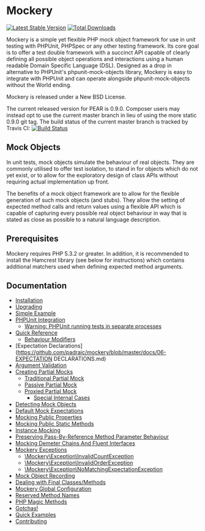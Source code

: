 Mockery
=======
[![Latest Stable Version](https://poser.pugx.org/mockery/mockery/v/stable.png)](https://packagist.org/packages/mockery/mockery) [![Total Downloads](https://poser.pugx.org/mockery/mockery/downloads.png)](https://packagist.org/packages/mockery/mockery)

Mockery is a simple yet flexible PHP mock object framework for use in unit testing
with PHPUnit, PHPSpec or any other testing framework. Its core goal is to offer a
test double framework with a succinct API capable of clearly defining all possible
object operations and interactions using a human readable Domain Specific Language
(DSL). Designed as a drop in alternative to PHPUnit's phpunit-mock-objects library,
Mockery is easy to integrate with PHPUnit and can operate alongside
phpunit-mock-objects without the World ending.

Mockery is released under a New BSD License.

The current released version for PEAR is 0.9.0. Composer users may instead opt to use
the current master branch in lieu of using the more static 0.9.0 git tag.
The build status of the current master branch is tracked by Travis CI:
[![Build Status](https://travis-ci.org/padraic/mockery.png?branch=master)](http://travis-ci.org/padraic/mockery)

Mock Objects
------------

In unit tests, mock objects simulate the behaviour of real objects. They are
commonly utilised to offer test isolation, to stand in for objects which do not
yet exist, or to allow for the exploratory design of class APIs without
requiring actual implementation up front.

The benefits of a mock object framework are to allow for the flexible generation
of such mock objects (and stubs). They allow the setting of expected method calls
and return values using a flexible API which is capable of capturing every
possible real object behaviour in way that is stated as close as possible to a
natural language description.

Prerequisites
-------------

Mockery requires PHP 5.3.2 or greater. In addition, it is recommended to install
the Hamcrest library (see below for instructions) which contains additional
matchers used when defining expected method arguments.

Documentation
-------------

- [Installation](https://github.com/padraic/mockery/blob/master/docs/01-INSTALLATION.md)
- [Upgrading](https://github.com/padraic/mockery/blob/master/docs/02-UPGRADING.md)
- [Simple Example](https://github.com/padraic/mockery/blob/master/docs/03-SIMPLE-EXAMPLE.md)
- [PHPUnit Integration](https://github.com/padraic/mockery/blob/master/docs/04-PHPUNIT-INTEGRATION.md)
    - [Warning: PHPUnit running tests in separate processes](https://github.com/padraic/mockery/blob/master/docs/04-PHPUNIT-INTEGRATION.md#warning-phpunit-running-tests-in-separate-processes)
- [Quick Reference](https://github.com/padraic/mockery/blob/master/docs/05-QUICK-REFERENCE.md)
    - [Behaviour Modifiers](https://github.com/padraic/mockery/blob/master/docs/05-QUICK-REFERENCE.md#behaviour-modifiers)
- [Expectation Declarations](https://github.com/padraic/mockery/blob/master/docs/06-EXPECTATION DECLARATIONS.md)
- [Argument Validation](https://github.com/padraic/mockery/blob/master/docs/07-ARGUMENT-VALIDATION.md)
- [Creating Partial Mocks](https://github.com/padraic/mockery/blob/master/docs/08-CREATING-PARTIAL-MOCKS.md)
    - [Traditional Partial Mock](https://github.com/padraic/mockery/blob/master/docs/08-CREATING-PARTIAL-MOCKS.md#traditional-partial-mock)
    - [Passive Partial Mock](https://github.com/padraic/mockery/blob/master/docs/08-CREATING-PARTIAL-MOCKS.md#passive-partial-mock)
    - [Proxied Partial Mock](https://github.com/padraic/mockery/blob/master/docs/08-CREATING-PARTIAL-MOCKS.md#proxied-partial-mock)
        - [Special Internal Cases](https://github.com/padraic/mockery/blob/master/docs/08-CREATING-PARTIAL-MOCKS.md#special-internal-cases)
- [Detecting Mock Objects](https://github.com/padraic/mockery/blob/master/docs/09-DETECTING-MOCK-OBJECTS.md)
- [Default Mock Expectations](https://github.com/padraic/mockery/blob/master/docs/10-DEFAULT-MOCK-EXPECTATIONS.md)
- [Mocking Public Properties](https://github.com/padraic/mockery/blob/master/docs/11-MOCKING-PUBLIC-PROPERTIES.md)
- [Mocking Public Static Methods](https://github.com/padraic/mockery/blob/master/docs/12-MOCKING-PUBLIC-STATIC-METHODS.md)
- [Instance Mocking](https://github.com/padraic/mockery/blob/master/docs/13-INSTANCE-MOCKING.md)
- [Preserving Pass-By-Reference Method Parameter Behaviour](https://github.com/padraic/mockery/blob/master/docs/14-PRESERVING-PASS-BY-REFERENCE-PARAMETER-BEHAVIOUR.md)
- [Mocking Demeter Chains And Fluent Interfaces](https://github.com/padraic/mockery/blob/master/docs/15-MOCKING-DEMETER-CHAINS-AND-FLUENT-INTERFACES.md)
- [Mockery Exceptions](https://github.com/padraic/mockery/blob/master/docs/16-MOCKERY-EXCEPTIONS.md)
    - [\Mockery\Exception\InvalidCountException](https://github.com/padraic/mockery/blob/master/docs/16-MOCKERY-EXCEPTIONS.md#mockeryexceptioninvalidcountexception)
    - [\Mockery\Exception\InvalidOrderException](https://github.com/padraic/mockery/blob/master/docs/16-MOCKERY-EXCEPTIONS.md#mockeryexceptioninvalidorderexception)
    - [\Mockery\Exception\NoMatchingExpectationException](https://github.com/padraic/mockery/blob/master/docs/16-MOCKERY-EXCEPTIONS.md#mockeryexceptionnomatchingexpectationexception)
- [Mock Object Recording](https://github.com/padraic/mockery/blob/master/docs/17-MOCK-OBJECT-RECORDING.md)
- [Dealing with Final Classes/Methods](https://github.com/padraic/mockery/blob/master/docs/18-DEALING-WITH-FINAL-CLASSES-OR-METHODS.md)
- [Mockery Global Configuration](https://github.com/padraic/mockery/blob/master/docs/19-MOCKERY-GLOBAL-CONFIGURATION.md)
- [Reserved Method Names](https://github.com/padraic/mockery/blob/master/docs/20-RESERVED-METHOD-NAMES.md)
- [PHP Magic Methods](https://github.com/padraic/mockery/blob/master/docs/21-PHP-MAGIC-METHODS.md)
- [Gotchas!](https://github.com/padraic/mockery/blob/master/docs/22-GOTCHAS.md)
- [Quick Examples](https://github.com/padraic/mockery/blob/master/docs/23-QUICK-EXAMPLES.md)
- [Contributing](https://github.com/padraic/mockery/blob/master/CONTRIBUTING.md)
